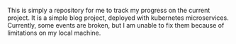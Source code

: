 This is simply a repository for me to track my progress on the current project. It is a simple blog project, deployed with kubernetes microservices. Currently, some events are broken, but I am unable to fix them because of limitations on my local machine.
